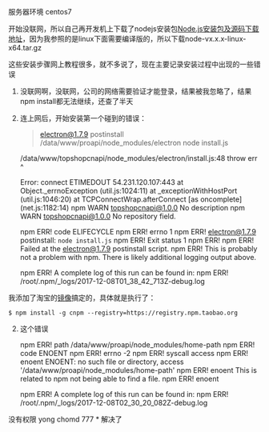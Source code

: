 服务器环境 centos7

开始没联网，所以自己再开发机上下载了nodejs安装包[Node.js安装包及源码下载地址](https://nodejs.org/en/download/。 )，因为我参照的是linux下面需要编译版的，所以下载node-vx.x.x-linux-x64.tar.gz

这些安装步骤网上教程很多，就不多说了，现在主要记录安装过程中出现的一些错误


1. 没联网啊，没联网，公司的网络需要验证才能登录，结果被我忽略了，结果npm install都无法继续，还查了半天

2. 连上网后，开始安装第一个碰到的错误：
	
	> electron@1.7.9 postinstall /data/www/proapi/node_modules/electron
	> node install.js
	
	/data/www/topshopcnapi/node_modules/electron/install.js:48
	  throw err
	  ^
	
	Error: connect ETIMEDOUT 54.231.120.107:443
	    at Object._errnoException (util.js:1024:11)
	    at _exceptionWithHostPort (util.js:1046:20)
	    at TCPConnectWrap.afterConnect [as oncomplete] (net.js:1182:14)
	npm WARN topshopcnapi@1.0.0 No description
	npm WARN topshopcnapi@1.0.0 No repository field.
	
	npm ERR! code ELIFECYCLE
	npm ERR! errno 1
	npm ERR! electron@1.7.9 postinstall: `node install.js`
	npm ERR! Exit status 1
	npm ERR! 
	npm ERR! Failed at the electron@1.7.9 postinstall script.
	npm ERR! This is probably not a problem with npm. There is likely additional logging output above.
	
	npm ERR! A complete log of this run can be found in:
	npm ERR!     /root/.npm/_logs/2017-12-08T01_38_42_713Z-debug.log


我添加了淘宝的[镜像](https://npm.taobao.org/)搞定的，具体就是执行了：	
	
	$ npm install -g cnpm --registry=https://registry.npm.taobao.org



2. 这个错误

	npm ERR! path /data/www/proapi/node_modules/home-path
	npm ERR! code ENOENT
	npm ERR! errno -2
	npm ERR! syscall access
	npm ERR! enoent ENOENT: no such file or directory, access '/data/www/proapi/node_modules/home-path'
	npm ERR! enoent This is related to npm not being able to find a file.
	npm ERR! enoent 
	
	npm ERR! A complete log of this run can be found in:
	npm ERR!     /root/.npm/_logs/2017-12-08T02_30_20_082Z-debug.log

没有权限 yong chomd 777 * 解决了

